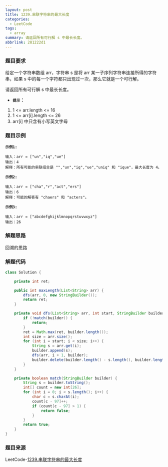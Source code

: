 ```yaml
---
layout: post
title: 1239.串联字符串的最大长度
categories:
  - LeetCode
tags:
  - array
summary: 请返回所有可行解 s 中最长长度。
abbrlink: 281222d1
---
```


### 题目要求
给定一个字符串数组 arr，字符串 s 是将 arr 某一子序列字符串连接所得的字符串，如果 s 中的每一个字符都只出现过一次，那么它就是一个可行解。

请返回所有可行解 s 中最长长度。

- **`提示`：**
1. 1 <= arr.length <= 16
1. 1 <= arr[i].length <= 26
1. arr[i] 中只含有小写英文字母

### 题目示例
**`示例1:`**  
```
输入：arr = ["un","iq","ue"]
输出：4
解释：所有可能的串联组合是 "","un","iq","ue","uniq" 和 "ique"，最大长度为 4。
```

**`示例2:`**  
```
输入：arr = ["cha","r","act","ers"]
输出：6
解释：可能的解答有 "chaers" 和 "acters"。
```

**`示例3:`**  
```
输入：arr = ["abcdefghijklmnopqrstuvwxyz"]
输出：26
```


### 解题思路
回溯的思路


### 解题代码
```java
class Solution {

    private int ret;

    public int maxLength(List<String> arr) {
        dfs(arr, 0, new StringBuilder());
        return ret;
    }

    private void dfs(List<String> arr, int start, StringBuilder builder) {
        if (!match(builder)) {
            return;
        }
        ret = Math.max(ret, builder.length());
        int size = arr.size();
        for (int i = start; i < size; i++) {
            String s = arr.get(i);
            builder.append(s);
            dfs(arr, i + 1, builder);
            builder.delete(builder.length() - s.length(), builder.length());
        }
    }

    private boolean match(StringBuilder builder) {
        String s = builder.toString();
        int[] count = new int[26];
        for (int i = 0; i < s.length(); i++) {
            char c = s.charAt(i);
            count[c - 97]++;
            if (count[c - 97] > 1) {
                return false;
            }
        }
        return true;
    }
}
```

### 题目来源
LeetCode-[1239.串联字符串的最大长度](https://leetcode-cn.com/problems/maximum-length-of-a-concatenated-string-with-unique-characters/)
